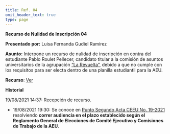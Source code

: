 ```yaml
---
title: Ref. 04
omit_header_text: true
type: page
---
```


**Recurso de Nulidad de Inscripción 04**

**Presentado por:** Luisa Fernanda Gudiel Ramírez

**Asunto:** Interpone un recurso de nulidad de inscripción en contra del estudiante Pablo Roulet Pellecer, candidato titular a la comisión de asuntos universitarios de la agrupación [“La Revuelta”](/agrupaciones/la-revuelta), debido a que no cumple con los requisitos para ser electa dentro de una planilla estudiantil para la AEU.

**Recurso**: [Ver](https://drive.google.com/drive/folders/1-avjx3ibilXE6WRH5AEefnzQAJ0znXJK?usp=sharing)

**Historial**

19/08/2021 14:37: Recepción de recurso.
* 19/08/2021 19:30: Se conoce en [Punto Segundo Acta CEEU No. 19-2021](/actas/19/) resolviendo **correr audiencia en el plazo establecido según el Reglamento General de Elecciones de Comité Ejecutivo y Comisiones de Trabajo de la AEU**.